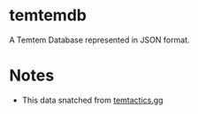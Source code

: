 # temtemdb 

A Temtem Database represented in JSON format. 

# Notes
* This data snatched from [temtactics.gg](https://temtactics.gg/)

